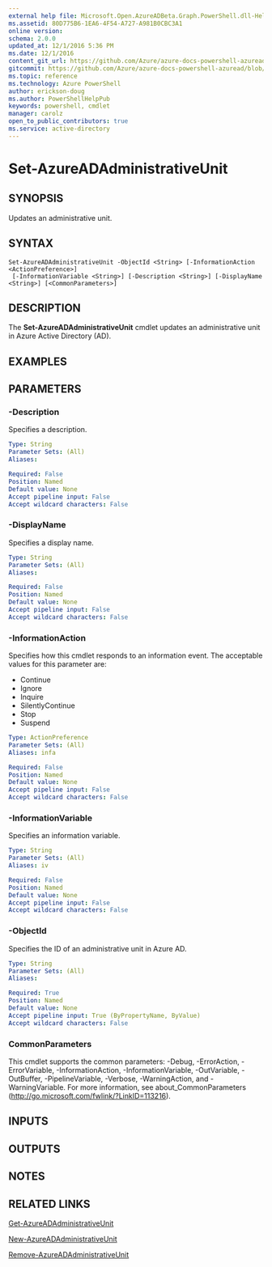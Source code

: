 ```yaml
---
external help file: Microsoft.Open.AzureADBeta.Graph.PowerShell.dll-Help.xml
ms.assetid: 80D775B6-1EA6-4F54-A727-A981B0CBC3A1
online version: 
schema: 2.0.0
updated_at: 12/1/2016 5:36 PM
ms.date: 12/1/2016
content_git_url: https://github.com/Azure/azure-docs-powershell-azuread/blob/live/Azure%20AD%20Cmdlets/AzureAD/v2/Set-AzureADAdministrativeUnit.md
gitcommit: https://github.com/Azure/azure-docs-powershell-azuread/blob/8f658f99458e2c236d5f4be363030b6f24cacc4c/Azure%20AD%20Cmdlets/AzureAD/v2/Set-AzureADAdministrativeUnit.md
ms.topic: reference
ms.technology: Azure PowerShell
author: erickson-doug
ms.author: PowerShellHelpPub
keywords: powershell, cmdlet
manager: carolz
open_to_public_contributors: true
ms.service: active-directory
---
```


# Set-AzureADAdministrativeUnit

## SYNOPSIS
Updates an administrative unit.

## SYNTAX

```
Set-AzureADAdministrativeUnit -ObjectId <String> [-InformationAction <ActionPreference>]
 [-InformationVariable <String>] [-Description <String>] [-DisplayName <String>] [<CommonParameters>]
```

## DESCRIPTION
The **Set-AzureADAdministrativeUnit** cmdlet updates an administrative unit in Azure Active Directory (AD).

## EXAMPLES

## PARAMETERS

### -Description
Specifies a description.
```yaml
Type: String
Parameter Sets: (All)
Aliases: 

Required: False
Position: Named
Default value: None
Accept pipeline input: False
Accept wildcard characters: False
```

### -DisplayName
Specifies a display name.

```yaml
Type: String
Parameter Sets: (All)
Aliases: 

Required: False
Position: Named
Default value: None
Accept pipeline input: False
Accept wildcard characters: False
```

### -InformationAction
Specifies how this cmdlet responds to an information event. The acceptable values for this parameter are:

- Continue
- Ignore
- Inquire
- SilentlyContinue
- Stop
- Suspend

```yaml
Type: ActionPreference
Parameter Sets: (All)
Aliases: infa

Required: False
Position: Named
Default value: None
Accept pipeline input: False
Accept wildcard characters: False
```

### -InformationVariable
Specifies an information variable.

```yaml
Type: String
Parameter Sets: (All)
Aliases: iv

Required: False
Position: Named
Default value: None
Accept pipeline input: False
Accept wildcard characters: False
```

### -ObjectId
Specifies the ID of an administrative unit in Azure AD.

```yaml
Type: String
Parameter Sets: (All)
Aliases: 

Required: True
Position: Named
Default value: None
Accept pipeline input: True (ByPropertyName, ByValue)
Accept wildcard characters: False
```

### CommonParameters
This cmdlet supports the common parameters: -Debug, -ErrorAction, -ErrorVariable, -InformationAction, -InformationVariable, -OutVariable, -OutBuffer, -PipelineVariable, -Verbose, -WarningAction, and -WarningVariable. For more information, see about_CommonParameters (http://go.microsoft.com/fwlink/?LinkID=113216).

## INPUTS

## OUTPUTS

## NOTES

## RELATED LINKS

[Get-AzureADAdministrativeUnit](xref:AzureAD/v2/Get-AzureADAdministrativeUnit.md)

[New-AzureADAdministrativeUnit](xref:AzureAD/v2/New-AzureADAdministrativeUnit.md)

[Remove-AzureADAdministrativeUnit](xref:AzureAD/v2/Remove-AzureADAdministrativeUnit.md)
